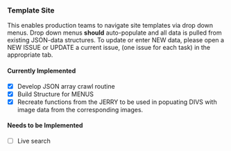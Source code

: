 ### Template Site ###
This enables production teams to navigate site templates via drop down menus.  Drop down menus **should** auto-populate and all data is pulled from existing JSON-data structures.  To update or enter NEW data, please open a NEW ISSUE or UPDATE a current issue, (one issue for each task) in the appropriate tab.


#### Currently Implemented ####
- [x] Develop JSON array crawl routine
- [x] Build Structure for MENUS
- [x] Recreate functions from the JERRY to be used in popuating DIVS with image data from the corresponding images.

#### Needs to be Implemented ####
- [ ] Live search
